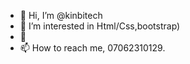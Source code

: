 * 👋 Hi, I’m @kinbitech
* 👀 I’m interested in Html/Css,bootstrap) 
* 🌱 
* 📫 How to reach me, 07062310129.

<!---
kinbitech38/kinbitech38 is a ✨ special ✨ repository because its `README.md` (this file) appears on your GitHub profile.
You can click the Preview link to take a look at your changes.
--->
